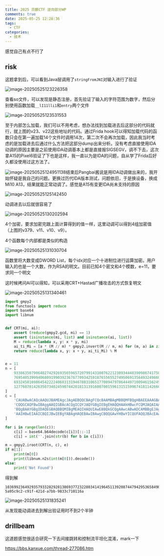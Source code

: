 ```yaml
---
title: 2025 京麒CTF 逆向部分WP
comments: true
date: 2025-05-25 12:28:36
tags:
  - CTF
categories:
  - 技术
---
```


感觉自己有点不行了

## risk

这题拿到后，可以看到Java层调用了`stringFromJNI`对输入进行了验证

![image-20250525123226358](https://img.0a0.moe/od/01tklsjzaeg4tklj42anbldj6fus2io4o4)

查看so文件，可以发现是静态注册，首先验证了输入的字符范围为数字，然后分别使用函数加载`__lI11lli1`和`entry`两个文件

![image-20250525123531553](https://img.0a0.moe/od/01tklsjzd2mucbru5qwnb3f6yvoy5vhwpj)

至于内部怎么加载，我们可以不用考虑，想办法找到加载进去后这部分的代码就行，就上图的v23、v22这些地址的代码。通过Frida hook可以得知加载代码的函数只会在第一遍加载14个文件时调用14次，第二次不会再次加载，因此我当时考虑的是加载进去后通过什么方法把这部分dump出来分析。没有考虑直接使用IDA动调的原因主要是之前使用IDA动调基本上都是直接报SIGSEGV，调不下去，这次拿A15的Pixel6验证了下也是这样，我一直以为是IDA的问题，自从学了Frida后好久都没使用过这方法了。

![image-20250525124951138](https://img.0a0.moe/od/01tklsjzhlf5kclgloyjezoe33wyv3vlwg)结束后Pangbai酱说是用IDA动调做出来的，我开始怀疑是我自己的问题。更换过历代IDA版本测试，问题依旧，于是换设备，换成Mi10 A13，结果就能正常动调了。感觉是A15有变更IDA尚未支持的原因

![image-20250525125142450](https://img.0a0.moe/od/01tklsjzbxg5ixrydbcvhlcwg4h4hb6dz6)

动调进去以后就很容易了

![image-20250525130202594](https://img.0a0.moe/od/01tklsjzapcwuzudpleng3e7imo6oo4p5t)

4个加密，要求加密完跟上面计算得到的值一样，这里动调可以得到4组加密值（上图的v379、v11、v10、v9）。

4个函数每个内部都是类似的构造

![image-20250525131030704](https://img.0a0.moe/od/01tklsjzfjz7zfujub4vey5dtc7asbjaan)

函数里将大数变成DWORD List，每个idx对应一个十进制位进行运算加密。用户输入的也是一个大数，作为RSA的明文。目前已知4个密文和4个模数，e=11，要求同一个明文

这时候拷问AI可以得知，可以采用CRT+Hastad广播攻击的方式恢复明文

![image-20250525131340461](https://img.0a0.moe/od/01tklsjzevy7lgz5t3tja3czrhztb2cxng)

```python
import gmpy2
from functools import reduce
import base64
import libnum


def CRT(mi, ai):
    assert (reduce(gmpy2.gcd, mi) == 1)
    assert (isinstance(mi, list) and isinstance(ai, list))
    M = reduce(lambda x, y: x * y, mi)
    ai_ti_Mi = [a * (M // m) * gmpy2.invert(M // m, m) for (m, a) in zip(mi, ai)]
    return reduce(lambda x, y: x + y, ai_ti_Mi) % M


e = 11
n = [
    93386350790648274292693565965720799143100762212309344483909867417505553322101882276812366885839372829048973009669445498314766714854176333852787885722707400381289599567301651307174890668895387705303313515848184649012370525278402741914174927176480001617738135588704351371381633923186037714185167913274820912703,
    76954053999406809199039236767709342591876556552749506913564932498600772999708832034488452836837990449957740494844378018903888038527521616666509133672527409707775727422384156306545835267999151542912949163659926050514075680896339410657789375090417535549805943430969851914063454508412664646645448454513550708101,
    69324581698645422224068313194678831065177009479786444971009461562497358976600230674977634134219251381126451236847896472567379586099142546477204757267867071377013283257737579326205814165020818856109731531246229703771562947402606126793115022780020308026377520775479673938236814010964729606917913290547179935841,
    127760781426350734024590744201813139160070015961315159967418114266048890067154669145301269843698776667043711220002778259575059521393375665574786473650834040008339961314823364457449690439661702268245759247533617181783851053636045022200060540447636193778239479032237921652131614511096946376433113928718627696187
]
c = [
    'CAUABwACAQcAAQUJBAMEAgcJAgAEBQQCBAgFCQcBAAMBAgMBBQMFBQgHBAEEAAAGBAAEBAYFAQkEAgcEAQMJBQgEBwUDCAkBBwkABwkIBggABgcDBAgGCAMBBQYABQQHCAEHBgkHCAkFCAUJAAQFBwkJAQMIAAEJBgQHCQkGBwQCBAIFBwUIAggICAkGAwYIBgYAAwEJAgEIAgEJAgAIBgIAAQgAAAEECAAJAgQCBwUGAQMHBQQIAAkJCAgIAgUDBAECCAkAAQYBBQcDAwADBAcBAAUFAwMGBQYAAQEFAAEFAAgCAQYDAwMGBQcFAgUJCAIIBwYIBgkHAgkFAQEBBwAJAQcJAAYBBwMHCQMIAgEGAwUBBQABAggBAQcFBgUBBwYECQUGBAEAAgQIAAMFAQYJAAY=',
    'CQQGCAQFBwIBAggAAQIGBAcACQgICQYJAQYGBgIEBgEHAQQHAAkHBwcFCQMJAQAIAAEGBAkCCQIIBwUJAQIDAQUFBAEECQMDAAAIAwAICQcEAAkFCAEEAgcFBggFCQUFAgUIBAgABQAJCAIHBAMEAgIJAgQBBggEAgcJAwMIAQkBAwcFAgEECQIBBgcABAUEBQgDCAYBAgYEBgkEAwAAAgIACQkBBAkABQYFAQMDAgMIBQEDAgMCAAEBBAUJAgYJAQgFCAYBAwcGBgAIAgkECQIHAwcACAEGBgMACQQHAQcFBgEJAgADBQcDBQAGCAEDBAAJAQQECQYABgUGCQkFCQICAQgCBwgFAAABBwAACAQBBwkEAQEIBAcBBgUABwACBwQCBQcJBQUICAgHBgEFAwYBAgI=',
    'BQgBAAYGBgIDAQEGBAQBBQMIBgMEAQIHAQUIAwEBBQkGCQgAAwcABwADCAMBBgEJAgMICAIBCQMJAAQDBwMCCQIHAgcFAwEGAAMGAgIJBgEHBQkGBgADAAAIBAEHAAEGAQkFAgEEBAIHBwcEBAkEAQQEAQIHAAgGCAcCAAYABQgFAgIGBAIBAgIAAAEJCAMCCQMIBgkHCQQCCQYAAgAGBwADBwgICQYHCQgHBAQJAQMJAAUCBwYJCQMIAwkBAAEJAwQHBwEAAwQCBQkJBgEBBwIIBwMGAQAACAEFAQYHAgAACAAJCQYGBgcCBwUAAAYCCQEIBgYDAAICBAAHBgcGBQAAAQMDBAMGCQYGBAMGBQQCCQQDBgEGAwkDCAEBAQIBAgUIAggBBQkBAQAAAQEFBAIJBgI=',
    'AAIHBwEIAAICBQIJBwIEBgYABAgHAQEBAwIBAwgCBQQGAwYHBwYICQUFAQQJBAcEAwQAAAcFBwYBAgkHBwYHCQUAAgYDAAEFAgQDCQQEBAkJBgQCAAYACAgBBAcABgkIAgYCAgMEBAEFCQYHAwcHAwMIBgAAAAcJBwYFAgADAwIFAwcGBwQGCQEBAwIEAAcEBwkIBQEDCAAHBAgCAQgCAQgAAQQHAggCCAcEBAgGAwgEAAgBAAEIAAkGAQgBBQYEAgkEBAIBCAcCCAQCBwQCBgkGCQUACQgCBwkJBgIECQMAAgEAAQkAAQUJBwIBBwAHCAQDCQcHBgcAAgUDBwEGBwgBBwECAgcABAEDBwgFBQIHCAEBAgEJBAAEAwQECQAIBgAHBQUIAwIJAgQGCQkJBgAAAw=='
]

for i in range(len(c)):
    c[i] = base64.b64decode(c[i])[::-1]
    c[i] = int(''.join(str(b) for b in c[i]))

m = gmpy2.iroot(CRT(n, c), e)
if m[1]:
    print(m[0])
    print(libnum.n2s(int(m[0])).decode())
else:
    print('Not Found')
```

得到解

```
103699236492935793328292813869377232280341419645113920874479429536584902501842193299041
5a95c9c2-c91f-421d-a7bb-9833c710116a
```

![image-20250525131835241](https://img.0a0.moe/od/01tklsjzfdui5x5j763nd33wokwbgtczm5)

从发现能动调进去到解出验证用时不到2个半钟

## drillbeam

这道题感觉很适合研究一下去间接跳转和控制流平坦化混淆，mark一下

https://bbs.kanxue.com/thread-277086.htm